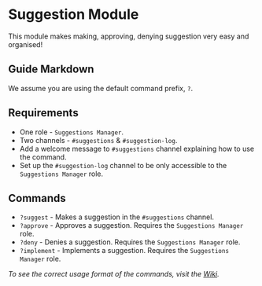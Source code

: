 # Suggestion Module
This module makes making, approving, denying suggestion very easy and organised!

## Guide Markdown
We assume you are using the default command prefix, `?`.  

## Requirements
* One role - `Suggestions Manager`.
* Two channels - `#suggestions` & `#suggestion-log`.
* Add a welcome message to `#suggestions` channel explaining how to use the command.
* Set up the `#suggestion-log` channel to be only accessible to the `Suggestions Manager` role.

## Commands
* `?suggest` - Makes a suggestion in the `#suggestions` channel.
* `?approve` - Approves a suggestion. Requires the `Suggestions Manager` role.
* `?deny` - Denies a suggestion. Requires the `Suggestions Manager` role.
* `?implement` - Implements a suggestion. Requires the `Suggestions Manager` role.

*To see the correct usage format of the commands, visit the [Wiki](https://github.com/Strand-Custom-Commands/Strand-Custom-Commands/wiki).*
